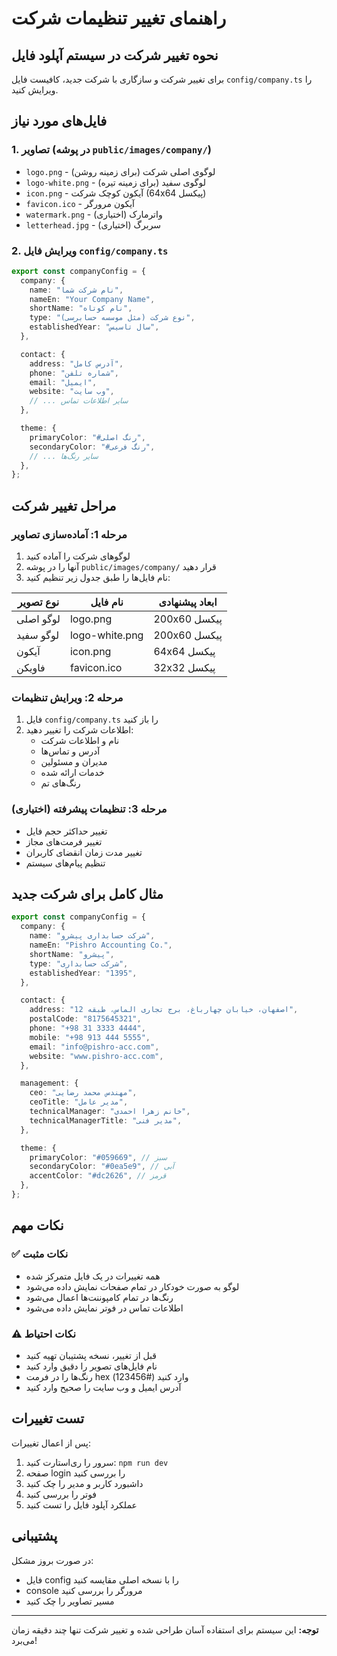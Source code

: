 # راهنمای تغییر تنظیمات شرکت

## نحوه تغییر شرکت در سیستم آپلود فایل

برای تغییر شرکت و سازگاری با شرکت جدید، کافیست فایل `config/company.ts` را ویرایش کنید.

## فایل‌های مورد نیاز

### 1. تصاویر (در پوشه `public/images/company/`)

- `logo.png` - لوگوی اصلی شرکت (برای زمینه روشن)
- `logo-white.png` - لوگوی سفید (برای زمینه تیره)
- `icon.png` - آیکون کوچک شرکت (64x64 پیکسل)
- `favicon.ico` - آیکون مرورگر
- `watermark.png` - واترمارک (اختیاری)
- `letterhead.jpg` - سربرگ (اختیاری)

### 2. ویرایش فایل `config/company.ts`

```typescript
export const companyConfig = {
  company: {
    name: "نام شرکت شما",
    nameEn: "Your Company Name",
    shortName: "نام کوتاه",
    type: "نوع شرکت (مثل موسسه حسابرسی)",
    establishedYear: "سال تاسیس",
  },

  contact: {
    address: "آدرس کامل",
    phone: "شماره تلفن",
    email: "ایمیل",
    website: "وب سایت",
    // ... سایر اطلاعات تماس
  },

  theme: {
    primaryColor: "#رنگ اصلی",
    secondaryColor: "#رنگ فرعی",
    // ... سایر رنگ‌ها
  },
};
```

## مراحل تغییر شرکت

### مرحله 1: آماده‌سازی تصاویر

1. لوگوهای شرکت را آماده کنید
2. آنها را در پوشه `public/images/company/` قرار دهید
3. نام فایل‌ها را طبق جدول زیر تنظیم کنید:

| نوع تصویر | نام فایل       | ابعاد پیشنهادی |
| --------- | -------------- | -------------- |
| لوگو اصلی | logo.png       | 200x60 پیکسل   |
| لوگو سفید | logo-white.png | 200x60 پیکسل   |
| آیکون     | icon.png       | 64x64 پیکسل    |
| فاویکن    | favicon.ico    | 32x32 پیکسل    |

### مرحله 2: ویرایش تنظیمات

1. فایل `config/company.ts` را باز کنید
2. اطلاعات شرکت را تغییر دهید:
   - نام و اطلاعات شرکت
   - آدرس و تماس‌ها
   - مدیران و مسئولین
   - خدمات ارائه شده
   - رنگ‌های تم

### مرحله 3: تنظیمات پیشرفته (اختیاری)

- تغییر حداکثر حجم فایل
- تغییر فرمت‌های مجاز
- تغییر مدت زمان انقضای کاربران
- تنظیم پیام‌های سیستم

## مثال کامل برای شرکت جدید

```typescript
export const companyConfig = {
  company: {
    name: "شرکت حسابداری پیشرو",
    nameEn: "Pishro Accounting Co.",
    shortName: "پیشرو",
    type: "شرکت حسابداری",
    establishedYear: "1395",
  },

  contact: {
    address: "اصفهان، خیابان چهارباغ، برج تجاری الماس، طبقه 12",
    postalCode: "8175645321",
    phone: "+98 31 3333 4444",
    mobile: "+98 913 444 5555",
    email: "info@pishro-acc.com",
    website: "www.pishro-acc.com",
  },

  management: {
    ceo: "مهندس محمد رضایی",
    ceoTitle: "مدیر عامل",
    technicalManager: "خانم زهرا احمدی",
    technicalManagerTitle: "مدیر فنی",
  },

  theme: {
    primaryColor: "#059669", // سبز
    secondaryColor: "#0ea5e9", // آبی
    accentColor: "#dc2626", // قرمز
  },
};
```

## نکات مهم

### ✅ نکات مثبت

- همه تغییرات در یک فایل متمرکز شده
- لوگو به صورت خودکار در تمام صفحات نمایش داده می‌شود
- رنگ‌ها در تمام کامپوننت‌ها اعمال می‌شود
- اطلاعات تماس در فوتر نمایش داده می‌شود

### ⚠️ نکات احتیاط

- قبل از تغییر، نسخه پشتیبان تهیه کنید
- نام فایل‌های تصویر را دقیق وارد کنید
- رنگ‌ها را در فرمت hex وارد کنید (#123456)
- آدرس ایمیل و وب سایت را صحیح وارد کنید

## تست تغییرات

پس از اعمال تغییرات:

1. سرور را ری‌استارت کنید: `npm run dev`
2. صفحه login را بررسی کنید
3. داشبورد کاربر و مدیر را چک کنید
4. فوتر را بررسی کنید
5. عملکرد آپلود فایل را تست کنید

## پشتیبانی

در صورت بروز مشکل:

- فایل config را با نسخه اصلی مقایسه کنید
- console مرورگر را بررسی کنید
- مسیر تصاویر را چک کنید

---

**توجه:** این سیستم برای استفاده آسان طراحی شده و تغییر شرکت تنها چند دقیقه زمان می‌برد!
